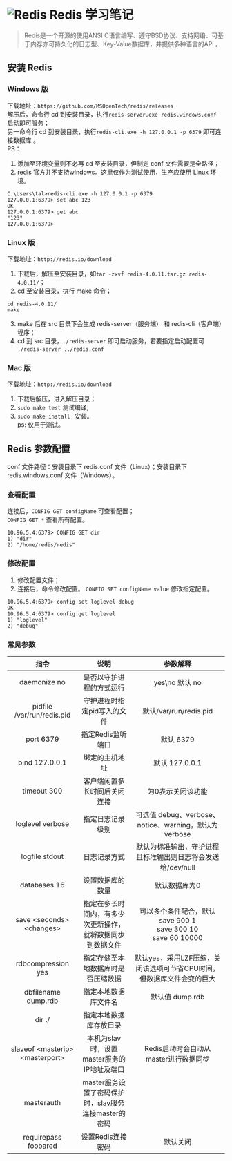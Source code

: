 # ![Redis][1] Redis 学习笔记
> Redis是一个开源的使用ANSI C语言编写、遵守BSD协议、支持网络、可基于内存亦可持久化的日志型、Key-Value数据库，并提供多种语言的API 。

## 安装 Redis
### Windows 版
下载地址：`https://github.com/MSOpenTech/redis/releases`     
解压后，命令行 cd 到安装目录，执行`redis-server.exe redis.windows.conf ` 启动即可服务；        
另一命令行 cd 到安装目录，执行`redis-cli.exe -h 127.0.0.1 -p 6379` 即可连接数据库 。     
PS：
1. 添加至环境变量则不必再 cd 至安装目录，但制定 conf 文件需要是全路径；   
2. redis 官方并不支持windows。这里仅作为测试使用，生产应使用 Linux 环境。

```
C:\Users\tal>redis-cli.exe -h 127.0.0.1 -p 6379
127.0.0.1:6379> set abc 123
OK
127.0.0.1:6379> get abc
"123"
127.0.0.1:6379>
```

### Linux 版
下载地址：`http://redis.io/download`     
1. 下载后，解压至安装目录，如`tar -zxvf redis-4.0.11.tar.gz redis-4.0.11/`；
2. cd 至安装目录，执行 make 命令；   
```
cd redis-4.0.11/
make
```
3. make 后在 src 目录下会生成 redis-server（服务端） 和 redis-cli（客户端）程序； 
4. cd 到 src 目录，`./redis-server` 即可启动服务，若要指定启动配置可 `./redis-server ../redis.conf`

### Mac 版
下载地址：`http://redis.io/download`  
1. 下载后解压，进入解压目录；
2. `sudo make test` 测试编译;
3. `sudo make install ` 安装。         
ps: 仅用于测试。

## Redis 参数配置
conf 文件路径：安装目录下 redis.conf 文件（Linux）；安装目录下 redis.windows.conf 文件（Windows）。      
### 查看配置
连接后，`CONFIG GET configName` 可查看配置；      
`CONFIG GET *` 查看所有配置。  
```
10.96.5.4:6379> CONFIG GET dir
1) "dir"
2) "/home/redis/redis"
```

### 修改配置
1. 修改配置文件；
2. 连接后，命令修改配置。
`CONFIG SET configName value` 修改指定配置。
```
10.96.5.4:6379> config set loglevel debug
OK
10.96.5.4:6379> config get loglevel
1) "loglevel"
2) "debug"
```

### 常见参数

|指令|说明|参数解释|
|:--:|:--:|:--:|
|daemonize no|是否以守护进程的方式运行|yes\no 默认 no|
|pidfile /var/run/redis.pid|守护进程时指定pid写入的文件|默认/var/run/redis.pid|
|port 6379|指定Redis监听端口|默认 6379|
|bind 127.0.0.1|绑定的主机地址|默认 127.0.0.1|
|timeout 300|客户端闲置多长时间后关闭连接|为0表示关闭该功能|
|loglevel verbose|指定日志记录级别|可选值 debug、verbose、notice、warning，默认为verbose|
|logfile stdout|日志记录方式|默认为标准输出，守护进程且标准输出则日志将会发送给/dev/null|
|databases 16|设置数据库的数量|默认数据库为0|
|save <seconds\> <changes\>|指定在多长时间内，有多少次更新操作，就将数据同步到数据文件|可以多个条件配合，默认<br/>save 900 1 <br/>save 300 10 <br/>save 60 10000|
|rdbcompression yes|指定存储至本地数据库时是否压缩数据|默认yes，采用LZF压缩，关闭该选项可节省CPU时间，但数据库文件会变的巨大|
|dbfilename dump.rdb|指定本地数据库文件名|默认值 dump.rdb|
|dir ./|指定本地数据库存放目录||
|slaveof &lt;masterip&gt; &lt;masterport&gt;|本机为slav时，设置master服务的IP地址及端口|Redis启动时会自动从master进行数据同步|
|masterauth <master-password>|master服务设置了密码保护时，slav服务连接master的密码||
|requirepass foobared|设置Redis连接密码|默认关闭|







[1]: https://raw.githubusercontent.com/tianqing2117/DailyProgress/master/image/redis/redis2.png